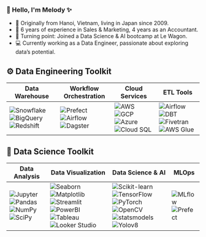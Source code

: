 ### 👋 Hello, I'm Melody ✨

<!--
**Mldng/Mldng** is a ✨ _special_ ✨ repository because its `README.md` (this file) appears on your GitHub profile.

Here are some ideas to get you started:

- 🔭 I’m currently working on ...
- 🌱 I’m currently learning ...
- 👯 I’m looking to collaborate on ...
- 🤔 I’m looking for help with ...
- 💬 Ask me about ...
- 📫 How to reach me: ...
- 😄 Pronouns: ...
- ⚡ Fun fact: ...
-->

<!--
🇻🇳 Hailing from Vietnam with deep ties to Japan 🇯🇵, where I've called home for nearly 14 years. My journey in Japan began in 2009 when I enrolled at Ritsumeikan Asia Pacific University in Oita, Kyushu island. The allure of Oita was so strong that I decided to stay after graduation. During my time there, I had the privilege of working at Wancher Inc., where I served as a sales manager and led the marketing team, focusing on managing e-commerce online stores selling Japanese writing instruments.

🏙️ A new adventure beckoned, leading me to Tokyo, where I transitioned into an accountant role at Bollore Logistics, a renowned French logistics company. Here, I managed accounts receivable and accounts payable, gaining invaluable experience.

👩‍👧‍👦 My journey took an exciting turn when I welcomed my second child, and during my childcare leave, I stumbled upon the captivating world of data science. This led me to embark on a transformative nine-week data science bootcamp at Le Wagon, where I acquired invaluable knowledge and skills.

🚀 The highlight of this journey was our final project, Siesta Sentry: a Drowsiness Detector, which I developed with my talented teammates. It revealed the limitless possibilities of data. Now, I'm poised to continue this remarkable voyage, exploring the boundless potential of data to reshape our world. Let's connect and explore together! 📊🌐
-->
- 🏡 Originally from Hanoi, Vietnam, living in Japan since 2009.
- 💼 6 years of experience in Sales & Marketing, 4 years as an Accountant.
- 🚀 Turning point: Joined a Data Science & AI bootcamp at Le Wagon.
- 💻 Currently working as a Data Engineer, passionate about exploring data’s potential.


## ⚙️ Data Engineering Toolkit

| Data Warehouse                                                                 | Workflow Orchestration                                                        | Cloud Services                                                                 | ETL Tools                                                                 |
|-------------------------------------------------------------------------------|-------------------------------------------------------------------------------|--------------------------------------------------------------------------------|----------------------------------------------------------------------------|
| ![Snowflake](https://img.shields.io/badge/-Snowflake-29B5E8?style=flat-square&logo=snowflake&logoColor=white) ![BigQuery](https://img.shields.io/badge/-BigQuery-4285F4?style=flat-square&logo=google-cloud&logoColor=white) ![Redshift](https://img.shields.io/badge/-Redshift-8C4FFF?style=flat-square&logo=amazon-aws&logoColor=white) | ![Prefect](https://img.shields.io/badge/-Prefect-292D3E?style=flat-square&logo=prefect&logoColor=white) ![Airflow](https://img.shields.io/badge/-Airflow-017CEE?style=flat-square&logo=apache-airflow&logoColor=white) ![Dagster](https://img.shields.io/badge/-Dagster-FFB500?style=flat-square&logo=dagster&logoColor=white) | ![AWS](https://img.shields.io/badge/-AWS-232F3E?style=flat-square&logo=amazon-aws&logoColor=white) ![GCP](https://img.shields.io/badge/-Google_Cloud-4285F4?style=flat-square&logo=google-cloud&logoColor=white) ![Azure](https://img.shields.io/badge/-Azure-0078D4?style=flat-square&logo=microsoft-azure&logoColor=white) ![Cloud SQL](https://img.shields.io/badge/-Cloud_SQL-4285F4?style=flat-square&logo=google-cloud&logoColor=white) |![Airflow](https://img.shields.io/badge/-Apache%20Airflow-017CEE?style=flat-square&logo=apache-airflow&logoColor=white) ![DBT](https://img.shields.io/badge/-DBT-FC4401?style=flat-square&logo=dbt&logoColor=white) ![Fivetran](https://img.shields.io/badge/-Fivetran-0077FF?style=flat-square&logo=fivetran&logoColor=white) ![AWS Glue](https://img.shields.io/badge/-AWS%20Glue-232F3E?style=flat-square&logo=amazon-aws&logoColor=white) |



## 🧬 Data Science Toolkit

| Data Analysis                                                                 | Data Visualization                                                             | Data Science & AI                                                                    | MLOps                                     |
|-------------------------------------------------------------------------------|--------------------------------------------------------------------------------|-------------------------------------------------------------------------------------|------------------------------------------|
|![Jupyter](https://img.shields.io/badge/-Jupyter-F37626?style=flat-square&logo=jupyter&logoColor=white) ![Pandas](https://img.shields.io/badge/-Pandas-150458?style=flat-square&logo=pandas&logoColor=white) ![NumPy](https://img.shields.io/badge/-NumPy-013243?style=flat-square&logo=numpy&logoColor=white) ![SciPy](https://img.shields.io/badge/-SciPy-8CAAE6?style=flat-square&logo=scipy&logoColor=white) | ![Seaborn](https://img.shields.io/badge/-Seaborn-6BA1AE?style=flat-square&logo=python&logoColor=white) ![Matplotlib](https://img.shields.io/badge/-matplotlib-11557C?style=flat-square&logo=python&logoColor=white) ![Streamlit](https://img.shields.io/badge/-Streamlit-FF4B4B?style=flat-square&logo=streamlit&logoColor=white) ![PowerBI](https://img.shields.io/badge/-Power_BI_&_DAX-F2C811?style=flat-square&logo=powerbi&logoColor=black) ![Tableau](https://img.shields.io/badge/-Tableau-E97627?style=flat-square&logo=tableau&logoColor=white) ![Looker Studio](https://img.shields.io/badge/-Looker_Studio-4285F4?style=flat-square&logo=google-cloud&logoColor=white) |![Scikit-learn](https://img.shields.io/badge/-Scikit--learn-F7931E?style=flat-square&logo=scikit-learn&logoColor=white) ![TensorFlow](https://img.shields.io/badge/-TensorFlow-FF6F00?style=flat-square&logo=tensorflow&logoColor=white) ![PyTorch](https://img.shields.io/badge/-PyTorch-EE4C2C?style=flat-square&logo=pytorch&logoColor=white) ![OpenCV](https://img.shields.io/badge/-OpenCV-5C3EE8?style=flat-square&logo=opencv&logoColor=white) ![statsmodels](https://img.shields.io/badge/-statsmodels-009688?style=flat-square&logo=python&logoColor=white) ![Yolov8](https://img.shields.io/badge/-YOLOv8-0095FF?style=flat-square&logo=python&logoColor=white) | ![MLflow](https://img.shields.io/badge/-MLflow-0194E2?style=flat-square&logo=mlflow&logoColor=white) ![Prefect](https://img.shields.io/badge/-Prefect-292D3E?style=flat-square&logo=prefect&logoColor=white) |

<!--
## 📊 GitHub Stats

![Melody's GitHub Stats](https://github-readme-stats.vercel.app/api?username=Mldng&show_icons=true&theme=radical)
![Top Languages](https://github-readme-stats.vercel.app/api/top-langs/?username=Mldng&layout=compact&theme=radical)
-->
